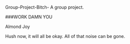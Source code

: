 Group-Project-Bitch-
A group project.

###WORK DAMN YOU

Almond Joy

Hush now, it will all be okay. All of that noise can be gone. 

